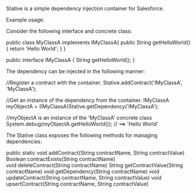 Stative is a simple dependency injection container for Salesforce.

Example usage:

Consider the following interface and concrete class:

public class MyClassA implements IMyClassA{
    public String getHelloWorld(){
        return 'Hello World';
    }
}

public interface IMyClassA {
	String getHelloWorld();
}

The dependency can be injected in the following manner:

//Register a contract with the container.
Stative.addContract('IMyClassA', 'MyClassA');
        
//Get an instance of the dependency from the container.
IMyClassA myObjectA = (IMyClassA)Stative.getDependency('IMyClassA');
        
//myObjectA is an instance of the 'MyClassA' concrete class
System.debug(myObjectA.getHelloWorld()); // ==> 'Hello World'


The Stative class exposes the following methods for managing dependencies:

public static void addContract(String contractName, String contractValue)
Boolean contractExists(String contractName)  
void deleteContract(String contractName)
String getContractValue(String contractName) 
void getDependency(String contractName)
void updateContract(String contractName, String contractValue)
void upsertContract(String contractName, String contractValue)
